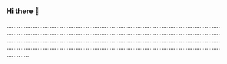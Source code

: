 ### Hi there 👋

.............................................................................................................................................................................................................................................................................................................................................................................................................................................................................................................................